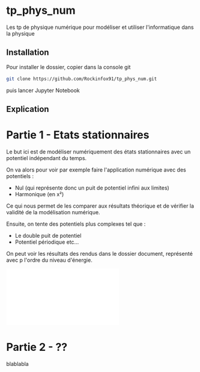 # tp_phys_num
Les tp de physique numérique pour modéliser et utiliser l'informatique dans la physique

## Installation 

Pour installer le dossier, copier dans la console git 
```sh
git clone https://github.com/Rockinfox91/tp_phys_num.git
```

puis lancer Jupyter Notebook

## Explication

# Partie 1 - Etats stationnaires

Le but ici est de modéliser numériquement des états stationnaires avec un potentiel indépendant du temps.

On va alors pour voir par exemple faire l'application numérique avec des potentiels : 

- Nul (qui représente donc un puit de potentiel infini aux limites)
- Harmonique (en x²)

Ce qui nous permet de les comparer aux résultats théorique et de vérifier la validité de la modélisation numérique.

Ensuite, on tente des potentiels plus complexes tel que :

- Le double puit de potentiel
- Potentiel périodique
etc...

On peut voir les résultats des rendus dans le dossier document, représenté avec p l'ordre du niveau d'énergie.

![](/etat_stationnaire/document/psi_fonction_de_x_p0_potentiel_nul.pdf)

# Partie 2 - ??

blablabla